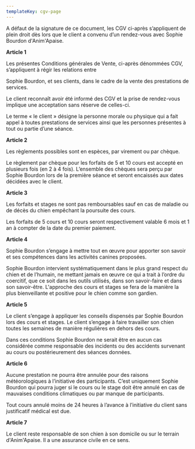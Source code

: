 ```yaml
---
templateKey: cgv-page
---
```

A défaut de la signature de ce document, les CGV ci-après s’appliquent de plein droit dès lors que le client a convenu d’un rendez-vous avec Sophie Bourdon d'Anim'Apaise.

**Article 1**

Les présentes Conditions générales de Vente, ci-après dénommées CGV, s’appliquent à régir les relations entre

Sophie Bourdon, et ses clients, dans le cadre de la vente des prestations de services.

Le client reconnaît avoir été informé des CGV et la prise de rendez-vous implique une acceptation sans réserve de celles-ci.

Le terme « le client » désigne la personne morale ou physique qui a fait appel à toutes prestations de services ainsi que les personnes présentes à tout ou partie d’une séance.

**Article 2**

Les règlements possibles sont en espèces, par virement ou par chèque.

Le règlement par chèque pour les forfaits de 5 et 10 cours est accepté en plusieurs fois (en 2 à 4 fois). L’ensemble des chèques sera perçu par Sophie Bourdon lors de la première séance et seront encaissés aux dates décidées avec le client.

**Article 3**

Les forfaits et stages ne sont pas remboursables sauf en cas de maladie ou de décès du chien empêchant la poursuite des cours.  

Les forfaits de 5 cours et 10 cours seront respectivement valable 6 mois et 1 an à compter de la date du premier paiement.

**Article 4**

Sophie Bourdon s’engage à mettre tout en œuvre pour apporter son savoir et ses compétences dans les activités canines proposées.

Sophie Bourdon intervient systématiquement dans le plus grand respect du chien et de l’humain, ne mettant jamais en œuvre ce qui a trait à l’ordre du coercitif, que ce soit dans les outils utilisés, dans son savoir-faire et dans son savoir-être. L'approche des cours et stages se fera de la manière la plus bienveillante et positive pour le chien comme son gardien.

**Article 5**

Le client s’engage à appliquer les conseils dispensés par Sophie Bourdon lors des cours et stages. Le client s’engage à faire travailler son chien toutes les semaines de manière régulières en dehors des cours.

Dans ces conditions Sophie Bourdon ne serait être en aucun cas considérée comme responsable des incidents ou des accidents survenant au cours ou postérieurement des séances données.

**Article 6** 

Aucune prestation ne pourra être annulée pour des raisons météorologiques à l’initiative des participants. C’est uniquement Sophie Bourdon qui pourra juger si le cours ou le stage doit être annulé en cas de mauvaises conditions climatiques ou par manque de participants.

Tout cours annulé moins de 24 heures à l’avance à l’initiative du client sans justificatif médical est due.

**Article 7**

Le client reste responsable de son chien à son domicile ou sur le terrain d'Anim'Apaise. Il a une assurance civile en ce sens.